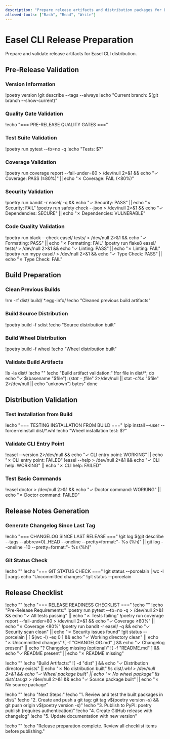 ```yaml
---
description: "Prepare release artifacts and distribution packages for Easel CLI"
allowed-tools: ["Bash", "Read", "Write"]
---
```


# Easel CLI Release Preparation

Prepare and validate release artifacts for Easel CLI distribution.

## Pre-Release Validation

### Version Information
!poetry version
!git describe --tags --always
!echo "Current branch: $(git branch --show-current)"

### Quality Gate Validation
!echo "=== PRE-RELEASE QUALITY GATES ==="

### Test Suite Validation
!poetry run pytest --tb=no -q
!echo "Tests: $?"

### Coverage Validation
!poetry run coverage report --fail-under=80 > /dev/null 2>&1 && echo "✓ Coverage: PASS (≥80%)" || echo "✗ Coverage: FAIL (<80%)"

### Security Validation
!poetry run bandit -r easel/ -q && echo "✓ Security: PASS" || echo "✗ Security: FAIL"
!poetry run safety check --json > /dev/null 2>&1 && echo "✓ Dependencies: SECURE" || echo "✗ Dependencies: VULNERABLE"

### Code Quality Validation
!poetry run black --check easel/ tests/ > /dev/null 2>&1 && echo "✓ Formatting: PASS" || echo "✗ Formatting: FAIL"
!poetry run flake8 easel/ tests/ > /dev/null 2>&1 && echo "✓ Linting: PASS" || echo "✗ Linting: FAIL"
!poetry run mypy easel/ > /dev/null 2>&1 && echo "✓ Type Check: PASS" || echo "✗ Type Check: FAIL"

## Build Preparation

### Clean Previous Builds
!rm -rf dist/ build/ *.egg-info/
!echo "Cleaned previous build artifacts"

### Build Source Distribution
!poetry build -f sdist
!echo "Source distribution built"

### Build Wheel Distribution
!poetry build -f wheel
!echo "Wheel distribution built"

### Validate Build Artifacts
!ls -la dist/
!echo ""
!echo "Build artifact validation:"
!for file in dist/*; do
    echo "✓ $(basename "$file"): $(stat -f%z "$file" 2>/dev/null || stat -c%s "$file" 2>/dev/null || echo "unknown") bytes"
done

## Distribution Validation

### Test Installation from Build
!echo "=== TESTING INSTALLATION FROM BUILD ==="
!pip install --user --force-reinstall dist/*.whl
!echo "Wheel installation test: $?"

### Validate CLI Entry Point
!easel --version 2>/dev/null && echo "✓ CLI entry point: WORKING" || echo "✗ CLI entry point: FAILED"
!easel --help > /dev/null 2>&1 && echo "✓ CLI help: WORKING" || echo "✗ CLI help: FAILED"

### Test Basic Commands
!easel doctor > /dev/null 2>&1 && echo "✓ Doctor command: WORKING" || echo "✗ Doctor command: FAILED"

## Release Notes Generation

### Generate Changelog Since Last Tag
!echo "=== CHANGELOG SINCE LAST RELEASE ==="
!git log $(git describe --tags --abbrev=0)..HEAD --oneline --pretty=format:"- %s (%h)" || git log --oneline -10 --pretty=format:"- %s (%h)"

### Git Status Check
!echo ""
!echo "=== GIT STATUS CHECK ==="
!git status --porcelain | wc -l | xargs echo "Uncommitted changes:"
!git status --porcelain

## Release Checklist

!echo ""
!echo "=== RELEASE READINESS CHECKLIST ==="
!echo ""
!echo "Pre-Release Requirements:"
!poetry run pytest --tb=no -q > /dev/null 2>&1 && echo "✓ All tests passing" || echo "✗ Tests failing"
!poetry run coverage report --fail-under=80 > /dev/null 2>&1 && echo "✓ Coverage ≥80%" || echo "✗ Coverage <80%"
!poetry run bandit -r easel/ -q && echo "✓ Security scan clean" || echo "✗ Security issues found"
!git status --porcelain | [ $(wc -l) -eq 0 ] && echo "✓ Working directory clean" || echo "✗ Uncommitted changes"
![ -f "CHANGELOG.md" ] && echo "✓ Changelog present" || echo "? Changelog missing (optional)"
![ -f "README.md" ] && echo "✓ README present" || echo "✗ README missing"

!echo ""
!echo "Build Artifacts:"
![ -d "dist" ] && echo "✓ Distribution directory exists" || echo "✗ No distribution built"
!ls dist/*.whl > /dev/null 2>&1 && echo "✓ Wheel package built" || echo "✗ No wheel package"
!ls dist/*.tar.gz > /dev/null 2>&1 && echo "✓ Source package built" || echo "✗ No source package"

!echo ""
!echo "Next Steps:"
!echo "1. Review and test the built packages in dist/"
!echo "2. Create and push a git tag: git tag v$(poetry version -s) && git push origin v$(poetry version -s)"
!echo "3. Publish to PyPI: poetry publish (requires authentication)"
!echo "4. Create GitHub release with changelog"
!echo "5. Update documentation with new version"

!echo ""
!echo "Release preparation complete. Review all checklist items before publishing."
